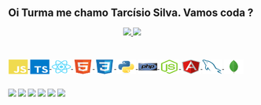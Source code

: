 ## Oi Turma me chamo Tarcísio Silva. Vamos coda ?

<div align="center">
  <a href="https://github.com/tarcisiosilva">
  <img height="180em" src="https://github-readme-stats.vercel.app/api?username=tarcisiosilva&show_icons=true&theme=dark&include_all_commits=true&count_private=true"/>
  <img height="180em" src="https://github-readme-stats.vercel.app/api/top-langs/?username=tarcisiosilva&layout=compact&langs_count=7&theme=dark"/>
</div>

 ## 
  
<div style="display: inline_block"><br>
  <img align="center" alt="tc-Js" height="30" width="40" src="https://raw.githubusercontent.com/devicons/devicon/master/icons/javascript/javascript-plain.svg">
  <img align="center" alt="tc-Ts" height="30" width="40" src="https://raw.githubusercontent.com/devicons/devicon/master/icons/typescript/typescript-plain.svg">
  <img align="center" alt="tc-React" height="30" width="40" src="https://raw.githubusercontent.com/devicons/devicon/master/icons/react/react-original.svg">
  <img align="center" alt="tc-HTML" height="30" width="40" src="https://raw.githubusercontent.com/devicons/devicon/master/icons/html5/html5-original.svg">
  <img align="center" alt="tc-CSS" height="30" width="40" src="https://raw.githubusercontent.com/devicons/devicon/master/icons/css3/css3-original.svg">
  <img align="center" alt="tc-Python" height="30" width="40" src="https://raw.githubusercontent.com/devicons/devicon/master/icons/python/python-original.svg">
  <img align="center" alt="tc-Csharp" height="30" width="40" src="https://raw.githubusercontent.com/devicons/devicon/master/icons/php/php-original.svg">
  <img align="center" alt="tc-Csharp" height="30" width="40" src="https://raw.githubusercontent.com/devicons/devicon/master/icons/nodejs/nodejs-original.svg">
  <img align="center" alt="tc-Csharp" height="30" width="40" src="https://raw.githubusercontent.com/devicons/devicon/master/icons/angularjs/angularjs-original.svg">
   <img align="center" alt="tc-Csharp" height="30" width="40" src="https://raw.githubusercontent.com/devicons/devicon/master/icons/mysql/mysql-original.svg">
   <img align="center" alt="tc-Csharp" height="30" width="40" src="https://raw.githubusercontent.com/devicons/devicon/master/icons/mongodb/mongodb-original.svg">
</div>
  
  ##
  
<div> 
  <a href="#" target="_blank"><img src="https://img.shields.io/badge/YouTube-FF0000?style=for-the-badge&logo=youtube&logoColor=white" target="_blank"></a>
  <a href="https://instagram.com/taarcisioisilva" target="_blank"><img src="https://img.shields.io/badge/-Instagram-%23E4405F?style=for-the-badge&logo=instagram&logoColor=white" target="_blank"></a>
 	<a href="https://www.twitch.tv/taarciiosilva" target="_blank"><img src="https://img.shields.io/badge/Twitch-9146FF?style=for-the-badge&logo=twitch&logoColor=white" target="_blank"></a>
 <a href="https://discord.gg/taarcisiosilva" target="_blank"><img src="https://img.shields.io/badge/Discord-7289DA?style=for-the-badge&logo=discord&logoColor=white" target="_blank"></a> 
  <a href = "mailto:taarcisiosilva@gmail.com"><img src="https://img.shields.io/badge/-Gmail-%23333?style=for-the-badge&logo=gmail&logoColor=white" target="_blank"></a>
  <a href="https://www.linkedin.com/in/taarcisiosilva" target="_blank"><img src="https://img.shields.io/badge/-LinkedIn-%230077B5?style=for-the-badge&logo=linkedin&logoColor=white" target="_blank"></a> 
 
 
</div>
